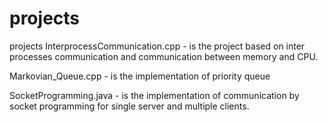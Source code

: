 projects
========

projects
InterprocessCommunication.cpp - is the project based on inter processes communication and communication between memory and CPU.

Markovian_Queue.cpp - is the implementation of priority queue

SocketProgramming.java - is the implementation of communication by socket programming for single server and multiple clients.
